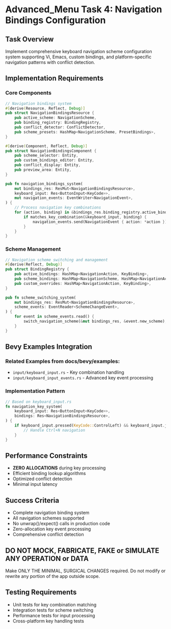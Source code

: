 # Advanced_Menu Task 4: Navigation Bindings Configuration

## Task Overview
Implement comprehensive keyboard navigation scheme configuration system supporting Vi, Emacs, custom bindings, and platform-specific navigation patterns with conflict detection.

## Implementation Requirements

### Core Components
```rust
// Navigation bindings system
#[derive(Resource, Reflect, Debug)]
pub struct NavigationBindingsResource {
    pub active_scheme: NavigationScheme,
    pub binding_registry: BindingRegistry,
    pub conflict_detector: ConflictDetector,
    pub scheme_presets: HashMap<NavigationScheme, PresetBindings>,
}

#[derive(Component, Reflect, Debug)]
pub struct NavigationBindingsComponent {
    pub scheme_selector: Entity,
    pub custom_bindings_editor: Entity,
    pub conflict_display: Entity,
    pub preview_area: Entity,
}

pub fn navigation_bindings_system(
    mut bindings_res: ResMut<NavigationBindingsResource>,
    keyboard_input: Res<ButtonInput<KeyCode>>,
    mut navigation_events: EventWriter<NavigationEvent>,
) {
    // Process navigation key combinations
    for (action, binding) in &bindings_res.binding_registry.active_bindings {
        if matches_key_combination(&keyboard_input, binding) {
            navigation_events.send(NavigationEvent { action: *action });
        }
    }
}
```

### Scheme Management
```rust
// Navigation scheme switching and management
#[derive(Reflect, Debug)]
pub struct BindingRegistry {
    pub active_bindings: HashMap<NavigationAction, KeyBinding>,
    pub scheme_bindings: HashMap<NavigationScheme, HashMap<NavigationAction, KeyBinding>>,
    pub custom_overrides: HashMap<NavigationAction, KeyBinding>,
}

pub fn scheme_switching_system(
    mut bindings_res: ResMut<NavigationBindingsResource>,
    scheme_events: EventReader<SchemeChangeEvent>,
) {
    for event in scheme_events.read() {
        switch_navigation_scheme(&mut bindings_res, &event.new_scheme);
    }
}
```

## Bevy Examples Integration

### Related Examples from docs/bevy/examples:
- `input/keyboard_input.rs` - Key combination handling
- `input/keyboard_input_events.rs` - Advanced key event processing

### Implementation Pattern
```rust
// Based on keyboard_input.rs
fn navigation_key_system(
    keyboard_input: Res<ButtonInput<KeyCode>>,
    bindings: Res<NavigationBindingsResource>,
) {
    if keyboard_input.pressed(KeyCode::ControlLeft) && keyboard_input.just_pressed(KeyCode::KeyN) {
        // Handle Ctrl+N navigation
    }
}
```

## Performance Constraints
- **ZERO ALLOCATIONS** during key processing
- Efficient binding lookup algorithms
- Optimized conflict detection
- Minimal input latency

## Success Criteria
- Complete navigation binding system
- All navigation schemes supported
- No unwrap()/expect() calls in production code
- Zero-allocation key event processing
- Comprehensive conflict detection

## DO NOT MOCK, FABRICATE, FAKE or SIMULATE ANY OPERATION or DATA
Make ONLY THE MINIMAL, SURGICAL CHANGES required. Do not modify or rewrite any portion of the app outside scope.

## Testing Requirements
- Unit tests for key combination matching
- Integration tests for scheme switching
- Performance tests for input processing
- Cross-platform key handling tests
